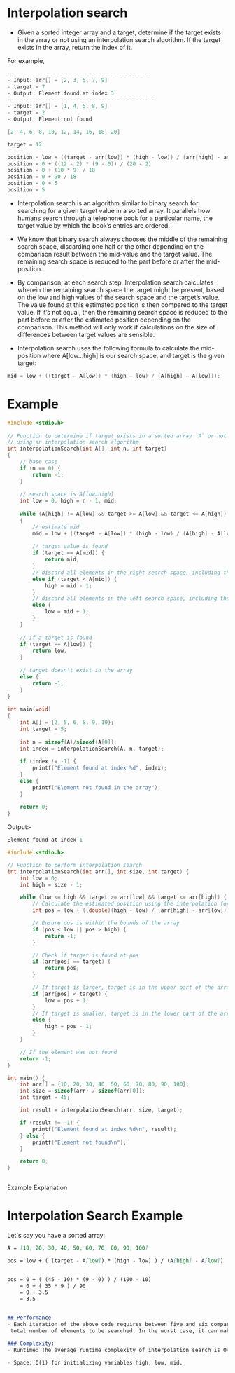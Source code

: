 # Interpolation search
- Given a sorted integer array and a target, determine if the target exists in the array or not using an interpolation search algorithm. If the target exists in the array, return the index of it.

For example,
```c
----------------------------------------------
- Input: arr[] = [2, 3, 5, 7, 9]
- target = 7 
- Output: Element found at index 3
-----------------------------------------------
- Input: arr[] = [1, 4, 5, 8, 9]
- target = 2
- Output: Element not found

```

```c
[2, 4, 6, 8, 10, 12, 14, 16, 18, 20]

target = 12

position = low + ((target - arr[low]) * (high - low)) / (arr[high] - arr[low])
position = 0 + ((12 - 2) * (9 - 0)) / (20 - 2)
position = 0 + (10 * 9) / 18
position = 0 + 90 / 18
position = 0 + 5
position = 5
```

- Interpolation search is an algorithm similar to binary search for searching for a given target value in a sorted array. It parallels how humans search through a telephone book for a particular name, the target value by which the book’s entries are ordered.

- We know that binary search always chooses the middle of the remaining search space, discarding one half or the other depending on the comparison result between the mid-value and the target value. The remaining search space is reduced to the part before or after the mid-position.

- By comparison, at each search step, Interpolation search calculates wherein the remaining search space the target might be present, based on the low and high values of the search space and the target’s value. The value found at this estimated position is then compared to the target value. If it’s not equal, then the remaining search space is reduced to the part before or after the estimated position depending on the comparison. This method will only work if calculations on the size of differences between target values are sensible.

- Interpolation search uses the following formula to calculate the mid-position where A[low…high] is our search space, and target is the given target:
```c
mid = low + ((target – A[low]) * (high – low) / (A[high] – A[low]));
```

# Example
```c
#include <stdio.h>
 
// Function to determine if target exists in a sorted array `A` or not
// using an interpolation search algorithm
int interpolationSearch(int A[], int n, int target)
{
    // base case
    if (n == 0) {
        return -1;
    }
 
    // search space is A[low…high]
    int low = 0, high = n - 1, mid;
 
    while (A[high] != A[low] && target >= A[low] && target <= A[high])
    {
        // estimate mid
        mid = low + ((target - A[low]) * (high - low) / (A[high] - A[low]));
 
        // target value is found
        if (target == A[mid]) {
            return mid;
        }
        // discard all elements in the right search space, including the middle element
        else if (target < A[mid]) {
            high = mid - 1;
        }
        // discard all elements in the left search space, including the middle element
        else {
            low = mid + 1;
        }
    }
 
    // if a target is found
    if (target == A[low]) {
        return low;
    }
 
    // target doesn't exist in the array
    else {
        return -1;
    }
}
 
int main(void)
{
    int A[] = {2, 5, 6, 8, 9, 10};
    int target = 5;
 
    int n = sizeof(A)/sizeof(A[0]);
    int index = interpolationSearch(A, n, target);
 
    if (index != -1) {
        printf("Element found at index %d", index);
    }
    else {
        printf("Element not found in the array");
    }
 
    return 0;
}

```
Output:-
```c
Element found at index 1


```

~~~c
#include <stdio.h>

// Function to perform interpolation search
int interpolationSearch(int arr[], int size, int target) {
    int low = 0;
    int high = size - 1;

    while (low <= high && target >= arr[low] && target <= arr[high]) {
        // Calculate the estimated position using the interpolation formula
        int pos = low + ((double)(high - low) / (arr[high] - arr[low]) * (target - arr[low]));

        // Ensure pos is within the bounds of the array
        if (pos < low || pos > high) {
            return -1;
        }

        // Check if target is found at pos
        if (arr[pos] == target) {
            return pos;
        }

        // If target is larger, target is in the upper part of the array
        if (arr[pos] < target) {
            low = pos + 1;
        }
        // If target is smaller, target is in the lower part of the array
        else {
            high = pos - 1;
        }
    }

    // If the element was not found
    return -1;
}

int main() {
    int arr[] = {10, 20, 30, 40, 50, 60, 70, 80, 90, 100};
    int size = sizeof(arr) / sizeof(arr[0]);
    int target = 45;

    int result = interpolationSearch(arr, size, target);

    if (result != -1) {
        printf("Element found at index %d\n", result);
    } else {
        printf("Element not found\n");
    }

    return 0;
}



~~~

Example Explanation

# Interpolation Search Example

Let's say you have a sorted array:
```markdown
A = [10, 20, 30, 40, 50, 60, 70, 80, 90, 100]

pos = low + ( (target - A[low]) * (high - low) ) / (A[high] - A[low])


pos = 0 + ( (45 - 10) * (9 - 0) ) / (100 - 10)
    = 0 + ( 35 * 9 ) / 90
    = 0 + 3.5
    = 3.5


## Performance
- Each iteration of the above code requires between five and six comparisons. On average, the interpolation search makes about log(log(n)) comparisons if the elements are uniformly distributed, where n is the 
 total number of elements to be searched. In the worst case, it can make up to O(n) comparisons. The worst-case might happen when the numerical values of the targets increase exponentially.

### Complexity:
- Runtime: The average runtime complexity of interpolation search is O(log log N) and has a worst case of O(N), which happens when the keys increase exponentially.

- Space: O(1) for initializing variables high, low, mid.
